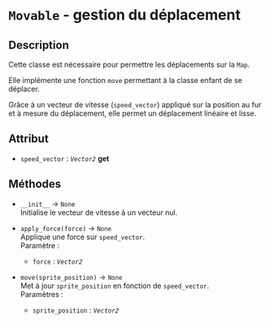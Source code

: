 # `Movable` - gestion du déplacement
## Description
Cette classe est nécessaire pour permettre les déplacements sur la `Map`.

Elle implémente une fonction `move` permettant à la classe enfant de se déplacer.

Grâce à un vecteur de vitesse (`speed_vector`) appliqué sur la position au fur et à mesure du déplacement, 
elle permet un déplacement linéaire et lisse.

## Attribut
- `speed_vector` : *`Vector2`* **get**

## Méthodes
- `__init__` &rarr; `None` \
  Initialise le vecteur de vitesse à un vecteur nul.

- `apply_force(force)` &rarr; `None` \
  Applique une force sur `speed_vector`. \
  Paramètre :
  * `force` : *`Vector2`*

- `move(sprite_position)` &rarr; `None` \
  Met à jour `sprite_position` en fonction de `speed_vector`. \
  Paramètres :
  * `sprite_position` : *`Vector2`*